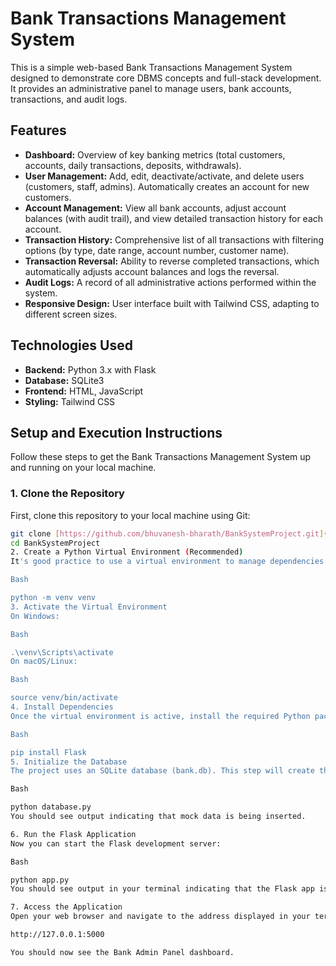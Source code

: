 # Bank Transactions Management System

This is a simple web-based Bank Transactions Management System designed to demonstrate core DBMS concepts and full-stack development. It provides an administrative panel to manage users, bank accounts, transactions, and audit logs.

## Features

* **Dashboard:** Overview of key banking metrics (total customers, accounts, daily transactions, deposits, withdrawals).
* **User Management:** Add, edit, deactivate/activate, and delete users (customers, staff, admins). Automatically creates an account for new customers.
* **Account Management:** View all bank accounts, adjust account balances (with audit trail), and view detailed transaction history for each account.
* **Transaction History:** Comprehensive list of all transactions with filtering options (by type, date range, account number, customer name).
* **Transaction Reversal:** Ability to reverse completed transactions, which automatically adjusts account balances and logs the reversal.
* **Audit Logs:** A record of all administrative actions performed within the system.
* **Responsive Design:** User interface built with Tailwind CSS, adapting to different screen sizes.

## Technologies Used

* **Backend:** Python 3.x with Flask
* **Database:** SQLite3
* **Frontend:** HTML, JavaScript
* **Styling:** Tailwind CSS

## Setup and Execution Instructions

Follow these steps to get the Bank Transactions Management System up and running on your local machine.

### 1. Clone the Repository

First, clone this repository to your local machine using Git:

```bash
git clone [https://github.com/bhuvanesh-bharath/BankSystemProject.git](https://github.com/bhuvanesh-bharath/BankSystemProject.git)
cd BankSystemProject
2. Create a Python Virtual Environment (Recommended)
It's good practice to use a virtual environment to manage dependencies for your Python projects.

Bash

python -m venv venv
3. Activate the Virtual Environment
On Windows:

Bash

.\venv\Scripts\activate
On macOS/Linux:

Bash

source venv/bin/activate
4. Install Dependencies
Once the virtual environment is active, install the required Python packages (Flask) using pip:

Bash

pip install Flask
5. Initialize the Database
The project uses an SQLite database (bank.db). This step will create the database file and populate it with some initial mock data if it doesn't already exist.

Bash

python database.py
You should see output indicating that mock data is being inserted.

6. Run the Flask Application
Now you can start the Flask development server:

Bash

python app.py
You should see output in your terminal indicating that the Flask app is running, typically on http://127.0.0.1:5000.

7. Access the Application
Open your web browser and navigate to the address displayed in your terminal, usually:

http://127.0.0.1:5000

You should now see the Bank Admin Panel dashboard.
